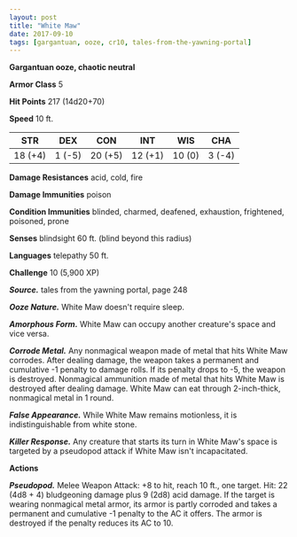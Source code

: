 ```yaml
---
layout: post
title: "White Maw"
date: 2017-09-10
tags: [gargantuan, ooze, cr10, tales-from-the-yawning-portal]
---
```


**Gargantuan ooze, chaotic neutral**

**Armor Class** 5

**Hit Points** 217 (14d20+70)

**Speed** 10 ft.

|   STR   |   DEX   |   CON   |   INT   |   WIS   |   CHA   |
|:-----:|:-----:|:-----:|:-----:|:-----:|:-----:|
| 18 (+4) | 1 (-5) | 20 (+5) | 12 (+1) | 10 (0) | 3 (-4) |

**Damage Resistances** acid, cold, fire

**Damage Immunities** poison

**Condition Immunities** blinded, charmed, deafened, exhaustion, frightened, poisoned, prone

**Senses** blindsight 60 ft. (blind beyond this radius)

**Languages** telepathy 50 ft.

**Challenge** 10 (5,900 XP)

***Source.*** tales from the yawning portal,  page 248

***Ooze Nature.*** White Maw doesn't require sleep.

***Amorphous Form.*** White Maw can occupy another creature's space and vice versa.

***Corrode Metal.*** Any nonmagical weapon made of metal that hits White Maw corrodes. After dealing damage, the weapon takes a permanent and cumulative -1 penalty to damage rolls. If its penalty drops to -5, the weapon is destroyed. Nonmagical ammunition made of metal that hits White Maw is destroyed after dealing damage. White Maw can eat through 2-inch-thick, nonmagical metal in 1 round.

***False Appearance.*** While White Maw remains motionless, it is indistinguishable from white stone.

***Killer Response.*** Any creature that starts its turn in White Maw's space is targeted by a pseudopod attack if White Maw isn't incapacitated.

**Actions**

***Pseudopod.*** Melee Weapon Attack: +8 to hit, reach 10 ft., one target. Hit: 22 (4d8 + 4) bludgeoning damage plus 9 (2d8) acid damage. If the target is wearing nonmagical metal armor, its armor is partly corroded and takes a permanent and cumulative -1 penalty to the AC it offers. The armor is destroyed if the penalty reduces its AC to 10.

